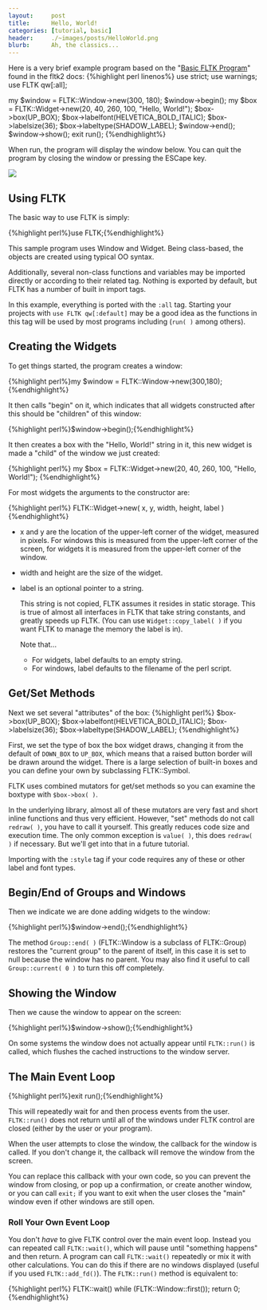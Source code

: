 ```yaml
---
layout:     post
title:      Hello, World!
categories: [tutorial, basic]
header:     ./~images/posts/HelloWorld.png
blurb:      Ah, the classics...
---
```

Here is a very brief example program based on the
"[Basic FLTK Program](http://fltk.org/doc-2.0/html/example1.html)" found in
the fltk2 docs:
{%highlight perl linenos%}
use strict;
use warnings;
use FLTK qw[:all];

my $window = FLTK::Window->new(300, 180);
$window->begin();
my $box = FLTK::Widget->new(20, 40, 260, 100, "Hello, World!");
$box->box(UP_BOX);
$box->labelfont(HELVETICA_BOLD_ITALIC);
$box->labelsize(36);
$box->labeltype(SHADOW_LABEL);
$window->end();
$window->show();
exit run();
{%endhighlight%}

When run, the program will display the window below. You can quit the program
by closing the window or pressing the ESCape key.

<image class="center noborder" src="./~images/posts/HelloWorld.png" />

## Using FLTK

The basic way to use FLTK is simply:

{%highlight perl%}use FLTK;{%endhighlight%}

This sample program uses Window and Widget. Being class-based, the objects are
created using typical OO syntax.

Additionally, several non-class functions and variables may be imported
directly or according to their related tag. Nothing is exported by default,
but FLTK has a number of built in import tags.

In this example, everything is ported with the <code>:all</code> tag. Starting
your projects with <code>use FLTK qw[:default]</code> may be a good idea as
the functions in this tag will be used by most programs including
(<code>run( )</code> among others).

## Creating the Widgets

To get things started, the program creates a window:

{%highlight perl%}my $window = FLTK::Window->new(300,180);{%endhighlight%}

It then calls "begin" on it, which indicates that all widgets constructed
after this should be "children" of this window:

{%highlight perl%}$window->begin();{%endhighlight%}

It then creates a box with the "Hello, World!" string in it, this new widget
is made a "child" of the window we just created:

{%highlight perl%}
my $box = FLTK::Widget->new(20, 40, 260, 100, "Hello, World!");
{%endhighlight%}

For most widgets the arguments to the constructor are:

{%highlight perl%}
FLTK::Widget->new( x, y, width, height, label )
{%endhighlight%}

* x and y are the location of the upper-left corner of
  the widget, measured in pixels. For windows this is measured from the
  upper-left corner of the screen, for widgets it is measured from the
  upper-left corner of the window.
* width and height are the size of the widget.
* label is an optional pointer to a string.

  This string is not copied, FLTK assumes it resides in static storage. This
  is true of almost all interfaces in FLTK that take string constants, and
  greatly speeds up FLTK. (You can use <code>Widget::copy_label( )</code> if
  you want FLTK to manage the memory the label is in).

  Note that...
  * For widgets, label defaults to an empty string.
  * For windows, label defaults to the filename of the perl script.

## Get/Set Methods

Next we set several "attributes" of the box:
{%highlight perl%}
$box->box(UP_BOX);
$box->labelfont(HELVETICA_BOLD_ITALIC);
$box->labelsize(36);
$box->labeltype(SHADOW_LABEL);
{%endhighlight%}

First, we set the type of box the box widget draws, changing it from the
default of <code>DOWN_BOX</code> to <code>UP_BOX</code>, which means that a
raised button border will be drawn around the widget. There is a large
selection of built-in boxes and you can define your own by subclassing
FLTK::Symbol.

FLTK uses combined mutators for get/set methods so you can examine the boxtype
with <code>$box->box( )</code>.

In the underlying library, almost all of these mutators are very fast and
short inline functions and thus very efficient. However, "set" methods do not
call <code>redraw( )</code>, you have to call it yourself. This greatly
reduces code size and execution time. The only common exception is
<code>value( )</code>, this does <code>redraw( )</code> if necessary. But
we'll get into that in a future tutorial.

Importing with the <code>:style</code> tag if your code requires any of these
or other label and font types.

## Begin/End of Groups and Windows

Then we indicate we are done adding widgets to the window:

{%highlight perl%}$window->end();{%endhighlight%}

The method <code>Group::end( )</code> (FLTK::Window is a subclass of
FLTK::Group) restores the "current group" to the parent of itself, in this
case it is set to null because the window has no parent. You may also find it
useful to call <code>Group::current( 0 )</code> to turn this off completely.

## Showing the Window

Then we cause the window to appear on the screen:

{%highlight perl%}$window->show();{%endhighlight%}

On some systems the window does not actually appear until
<code>FLTK::run()</code> is called, which flushes the cached instructions to
the window server.

## The Main Event Loop

{%highlight perl%}exit run();{%endhighlight%}

This will repeatedly wait for and then process events from the user.
<code>FLTK::run()</code> does not return until all of the windows under FLTK
control are closed (either by the user or your program).

When the user attempts to close the window, the callback for the window is
called. If you don't change it, the callback will remove the window from the
screen.

You can replace this callback with your own code, so you can prevent the
window from closing, or pop up a confirmation, or create another window, or
you can call <code>exit;</code> if you want to exit when the user closes the
"main" window even if other windows are still open.

### Roll Your Own Event Loop

You don't <em>have</em> to give FLTK control over the main event loop. Instead
you can repeated call <code>FLTK::wait()</code>, which will pause until
"something happens" and then return. A program can call
<code>FLTK::wait()</code> repeatedly or mix it with other calculations. You
can do this if there are no windows displayed (useful if you used
<code>FLTK::add_fd()</code>). The <code>FLTK::run()</code> method is
equivalent to:

{%highlight perl%}
FLTK::wait() while (FLTK::Window::first());
return 0;
{%endhighlight%}
